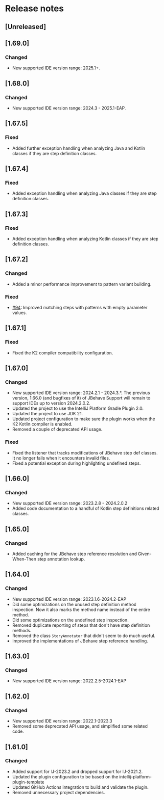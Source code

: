 # Release notes

## [Unreleased]

## [1.69.0]
### Changed
- New supported IDE version range: 2025.1+.

## [1.68.0]
### Changed
- New supported IDE version range: 2024.3 - 2025.1-EAP.

## [1.67.5]
### Fixed
- Added further exception handling when analyzing Java and Kotlin classes if they are step definition classes.

## [1.67.4]
### Fixed
- Added exception handling when analyzing Java classes if they are step definition classes.

## [1.67.3]
### Fixed
- Added exception handling when analyzing Kotlin classes if they are step definition classes.

## [1.67.2]
### Changed
- Added a minor performance improvement to pattern variant building.

### Fixed
- [#94](https://github.com/witspirit/IntelliJBehave/issues/94): Improved matching steps with patterns with empty parameter values.

## [1.67.1]
### Fixed
- Fixed the K2 compiler compatibility configuration.

## [1.67.0]
### Changed
- New supported IDE version range: 2024.2.1 - 2024.3.*.
The previous version, 1.66.0 (and bugfixes of it) of JBehave Support will remain to support IDEs up to version 2024.2.0.2. 
- Updated the project to use the IntelliJ Platform Gradle Plugin 2.0.
- Updated the project to use JDK 21.
- Updated project configuration to make sure the plugin works when the K2 Kotlin compiler is enabled.
- Removed a couple of deprecated API usage.

### Fixed
- Fixed the listener that tracks modifications of JBehave step def classes. It no longer fails when it encounters invalid files.
- Fixed a potential exception during highlighting undefined steps.

## [1.66.0]
### Changed
- New supported IDE version range: 2023.2.8 - 2024.2.0.2
- Added code documentation to a handful of Kotlin step definitions related classes.

## [1.65.0]
### Changed
- Added caching for the JBehave step reference resolution and Given-When-Then step annotation lookup.

## [1.64.0]
### Changed
- New supported IDE version range: 2023.1.6-2024.2-EAP
- Did some optimizations on the unused step definition method inspection. Now it also marks the method name instead of
the entire method.
- Did some optimizations on the undefined step inspection.
- Removed duplicate reporting of steps that don't have step definition methods.
- Removed the class `StoryAnnotator` that didn't seem to do much useful.
- Improved the implementations of JBehave step reference handling.

## [1.63.0]
### Changed
- New supported IDE version range: 2022.2.5-2024.1-EAP

## [1.62.0]
### Changed
- New supported IDE version range: 2022.1-2023.3
- Removed some deprecated API usage, and simplified some related code.

## [1.61.0]
### Changed
- Added support for IJ-2023.2 and dropped support for IJ-2021.2.
- Updated the plugin configuration to be based on the intellij-platform-plugin-template
- Updated GitHub Actions integration to build and validate the plugin.
- Removed unnecessary project dependencies.
